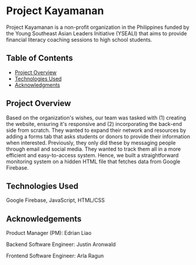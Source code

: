 # Project Kayamanan

Project Kayamanan is a non-profit organization in the Philippines funded by the Young Southeast Asian Leaders Initiative (YSEALI) that aims to provide financial literacy coaching sessions to high school students.

## Table of Contents
- [Project Overview](#project-overview)
- [Technologies Used](#technologies-used)
- [Acknowledgments](#acknowledgments)

## Project Overview

Based on the organization's wishes, our team was tasked with (1) creating the website, ensuring it's responsive and (2) incorporating the back-end side from scratch. They wanted to expand their network and resources by adding a forms tab that asks students or donors to provide their information when interested. Previously, they only did these by messaging people through email and social media. They wanted to track them all in a more efficient and easy-to-access system. Hence, we built a straightforward monitoring system on a hidden HTML file that fetches data from Google Firebase.

## Technologies Used

Google Firebase, JavaScript, HTML/CSS

## Acknowledgements

Product Manager (PM): Edrian Liao

Backend Software Engineer: Justin Aronwald

Frontend Software Engineer: Arla Ragun


